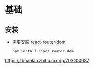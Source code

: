 # 基础

## 安装

+ 需要安装 react-router-dom

  ```bash
  npm install react-router-dom
  ```

https://zhuanlan.zhihu.com/p/703000987
